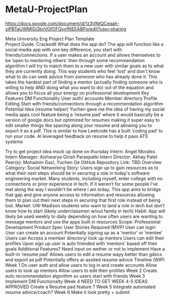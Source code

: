 # MetaU-ProjectPlan
https://docs.google.com/document/d/1z3VNtQCeqah-ziPBTaUWMIGi3knVGfOFQyxfNEEABPo/edit?usp=sharing


Meta University Eng Project Plan Template     
Project Guide.
CrackedIt
What does the app do?
The app will function like a social media app with one key difference, you start with friends/connections. If a user makes an account and allows themselves to be ‘open to mentoring others’ then through some recommendation algorithm I will try to match them to a new user with similar goals as to what they are currently doing. This way students who feel ‘lost’ and don't know what to do can seek advice from someone who has already done it. This takes the hardest part of finding a mentor (actually finding someone  who is willing to help AND doing what you want to do) out of the equation and allows you to focus all your energy on professional development 
Key Features 
DM Functionality 
User auth/ accounts 
Member directory 
Profile Editing 
Start with friends/connections through a recommendation algorithm
Potential Idea (resume helper)
Yuchen gave me the idea of having my social media apps cool feature being a ‘resume pad’ where it would basically be a version of google docs but optimized for resumes making it super easy to edit smaller things like spacing along your resume and allowing you to export it as a pdf. This is similar to how Leetcode has a built ‘coding pad’ to run your code. 
AI leveraged feedback on resume to help it pass ATS systems


Try to get project idea mock up done on thursday 
Intern: Angel Morales
Intern Manager: Aishwarya Girish Paraspatki
Intern Director: Akhay Patel
Peer(s): Mohaimin Gazi, Yuchen Ge
GitHub Repository Link: TBD
Overview
Category: Social Networking
Story: Users sign up to gain resources as to what their next steps should be in securing a role in today's software engineering market. Many students, including myself, enter college with no connections or prior experience in tech. If it weren’t for some people I've met along the way I wouldn’t be where I am today. This app aims to bridge that gap and give anyone access to information and resources allowing them to plan out their next steps in securing that first role instead of being lost.
Market: UW-Madison students who want to land a role in tech but don’t know how to start (likely underclassmen w/out family in tech)
Habit: App will likely be used weekly to daily depending on how often users are wanting to message mentors and use the apps built in resources 
Scope: Professional Development
Product Spec
User Stories
Required (MVP)
User can login
User can create an account
Potentially signing up as a ‘mentor’ or ‘mentee’
Users can Access a member directory/ look up mentors
Users can edit their profiles
Upon sign up user is auto friended with ‘mentors’ based off their goals 
Additional Features? Need input on wether or not to implement 
Have a built-in ‘resume pad’
Allows users to edit a resume wayy better than gdocs and export as pdf
Potentially offers ai-assited resume advice
Timeline (WIP)
Week 1
Do user auth and allow users to log in and create accounts 
Allow users to look up mentors 
Allow users to edit their profiles
Week 2
Create auto recommendation algorithm so users start with friends 
Week 3
Implement DM Functionalty 
Week 4 NEED TO GET WEEK 4-5 IDEAS APPROVED 
Create a Resume pad feature ?
Week 5
Integrate automated resume advice/coach? 
Week 6 
Make it look pretty + submit
